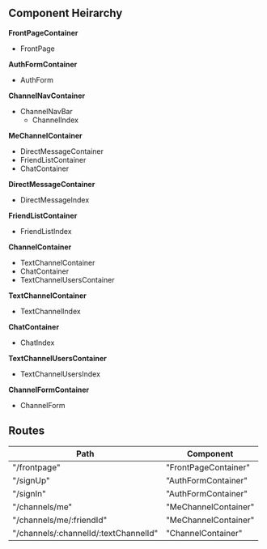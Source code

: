 ## Component Heirarchy

**FrontPageContainer**
  - FrontPage

**AuthFormContainer**
  - AuthForm

**ChannelNavContainer**
  - ChannelNavBar
    + ChannelIndex

**MeChannelContainer**
  + DirectMessageContainer
  + FriendListContainer
  + ChatContainer

**DirectMessageContainer**
  - DirectMessageIndex

**FriendListContainer**
  - FriendListIndex

**ChannelContainer**
  + TextChannelContainer
  + ChatContainer
  + TextChannelUsersContainer

**TextChannelContainer**
  - TextChannelIndex

**ChatContainer**
  - ChatIndex

**TextChannelUsersContainer**
  - TextChannelUsersIndex

**ChannelFormContainer**
  - ChannelForm

## Routes

|Path   | Component   |
|-------|-------------|
| "/frontpage" | "FrontPageContainer"
| "/signUp" | "AuthFormContainer" |
| "/signIn" | "AuthFormContainer" |
| "/channels/me" | "MeChannelContainer" |
| "/channels/me/:friendId" | "MeChannelContainer" |
| "/channels/:channelId/:textChannelId" | "ChannelContainer" |
